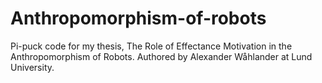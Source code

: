 # Anthropomorphism-of-robots
Pi-puck code for my thesis, The Role of Effectance Motivation in the Anthropomorphism of Robots. 
Authored by Alexander Wåhlander at Lund University.
